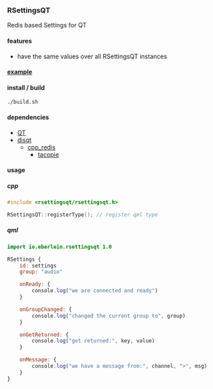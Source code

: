 ### RSettingsQT
Redis based Settings for QT
#### features
- have the same values over all RSettingsQT instances
#### [example](https://github.com/smthnspcl/carpi/blob/qml/libs/Settings/Music/MusicSettings.cpp)
#### install / build
```shell script
./build.sh
```
#### dependencies
- [QT](https://www.qt.io)
- [disqt](https://github.com/smthnspcl/disqt)
    - [cpp_redis](https://github.com/cpp-redis/cpp_redis)
        - [tacopie](https://github.com/cylix/tacopie)
#### usage
##### cpp
```c++
#include <rsettingsqt/rsettingsqt.h>

RSettingsQT::registerType(); // register qml type
```
##### qml
``` qml
import io.eberlein.rsettingsqt 1.0

RSettings {
    id: settings
    group: "audio"

    onReady: {
        console.log("we are connected and ready")
    }

    onGroupChanged: {
        console.log("changed the current group to", group)
    }

    onGetReturned: {
        console.log("get returned:", key, value)
    }

    onMessage: {
        console.log("we have a message from:", channel, ">", msg)
    }
}
```